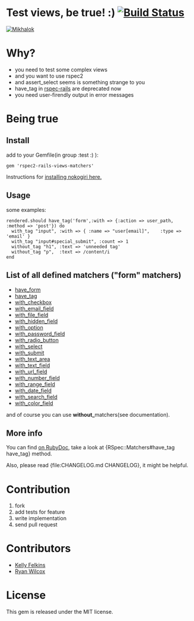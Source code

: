 Test views, be true! :) [![Build Status](http://travis-ci.org/kucaahbe/rspec2-rails-views-matchers.png)](http://travis-ci.org/kucaahbe/rspec2-rails-views-matchers)
=======================

[![Mikhalok](https://github.com/kucaahbe/rspec2-rails-views-matchers/raw/master/mikhalok.jpg)](http://www.myspace.com/lyapis "Lyapis Trubetskoy ska-punk band")

Why?
===

* you need to test some complex views
* and you want to use rspec2
* and assert\_select seems is something strange to you
* have_tag in [rspec-rails](http://github.com/rspec/rspec-rails) are deprecated now
* you need user-firendly output in error messages

Being true
==========

Install
-------

add to your Gemfile(in group :test :) ):

    gem 'rspec2-rails-views-matchers'

Instructions for [installing nokogiri here.](http://nokogiri.org/tutorials/installing_nokogiri.html)

Usage
-----

some examples:

    rendered.should have_tag('form',:with => {:action => user_path, :method => 'post'}) do
      with_tag "input", :with => { :name => "user[email]",    :type => 'email' }
      with_tag "input#special_submit", :count => 1
      without_tag "h1", :text => 'unneeded tag'
      without_tag "p",  :text => /content/i
    end

List of all defined matchers ("form" matchers)
-----------------------------------------------------

- [have\_form](http://rdoc.info/github/kucaahbe/rspec2-rails-views-matchers/master/RSpec/Matchers:have_form)
- [have\_tag](http://rdoc.info/github/kucaahbe/rspec2-rails-views-matchers/master/RSpec/Matchers:have_tag)
- [with\_checkbox](http://rdoc.info/github/kucaahbe/rspec2-rails-views-matchers/master/RSpec/Matchers:with_checkbox)
- [with\_email\_field](http://rdoc.info/github/kucaahbe/rspec2-rails-views-matchers/master/RSpec/Matchers:with_email_field)
- [with\_file\_field](http://rdoc.info/github/kucaahbe/rspec2-rails-views-matchers/master/RSpec/Matchers:with_file_field)
- [with\_hidden\_field](http://rdoc.info/github/kucaahbe/rspec2-rails-views-matchers/master/RSpec/Matchers:with_hidden_field)
- [with\_option](http://rdoc.info/github/kucaahbe/rspec2-rails-views-matchers/master/RSpec/Matchers:with_option)
- [with\_password_field](http://rdoc.info/github/kucaahbe/rspec2-rails-views-matchers/master/RSpec/Matchers:with_password_field)
- [with\_radio\_button](http://rdoc.info/github/kucaahbe/rspec2-rails-views-matchers/master/RSpec/Matchers:with_radio_button)
- [with\_select](http://rdoc.info/github/kucaahbe/rspec2-rails-views-matchers/master/RSpec/Matchers:with_select)
- [with\_submit](http://rdoc.info/github/kucaahbe/rspec2-rails-views-matchers/master/RSpec/Matchers:with_submit)
- [with\_text\_area](http://rdoc.info/github/kucaahbe/rspec2-rails-views-matchers/master/RSpec/Matchers:with_text_area)
- [with\_text\_field](http://rdoc.info/github/kucaahbe/rspec2-rails-views-matchers/master/RSpec/Matchers:with_text_field)
- [with\_url\_field](http://rdoc.info/github/kucaahbe/rspec2-rails-views-matchers/master/RSpec/Matchers:with_url_field)
- [with\_number\_field](http://rdoc.info/github/kucaahbe/rspec2-rails-views-matchers/master/RSpec/Matchers:with_number_field)
- [with\_range\_field](http://rdoc.info/github/kucaahbe/rspec2-rails-views-matchers/master/RSpec/Matchers:with_range_field)
- [with\_date\_field](http://rdoc.info/github/kucaahbe/rspec2-rails-views-matchers/master/RSpec/Matchers:with_date_field)
- [with\_search\_field](http://rdoc.info/github/kucaahbe/rspec2-rails-views-matchers/master/RSpec/Matchers:with_search_field)
- [with\_color\_field](http://rdoc.info/github/kucaahbe/rspec2-rails-views-matchers/master/RSpec/Matchers:with_color_field)

and of course you can use <strong>without_</strong>matchers(see documentation).

More info
---------

You can find [on RubyDoc](http://rubydoc.info/github/kucaahbe/rspec2-rails-views-matchers/master/RSpec/Matchers), take a look at {RSpec::Matchers#have\_tag have\_tag} method.

Also, please read {file:CHANGELOG.md CHANGELOG}, it might be helpful.

Contribution
============

1. fork
2. add tests for feature
3. write implementation
4. send pull request

Contributors
============

- [Kelly Felkins](http://github.com/kellyfelkins)
- [Ryan Wilcox](http://github.com/rwilcox)

License
=======

This gem is released under the MIT license.
